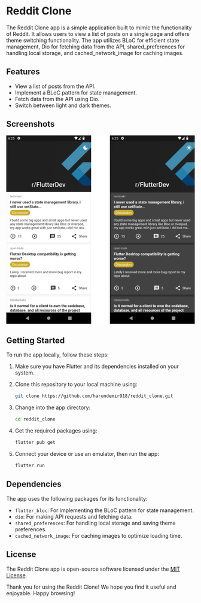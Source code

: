 # Reddit Clone

The Reddit Clone app is a simple application built to mimic the functionality of Reddit. It allows users to view a list of posts on a single page and offers theme switching functionality. The app utilizes BLoC for efficient state management, Dio for fetching data from the API, shared_preferences for handling local storage, and cached_network_image for caching images.

## Features

- View a list of posts from the API.
- Implement a BLoC pattern for state management.
- Fetch data from the API using Dio.
- Switch between light and dark themes.

## Screenshots

![Screenshot 1](screens/1.png)

## Getting Started

To run the app locally, follow these steps:

1. Make sure you have Flutter and its dependencies installed on your system.
2. Clone this repository to your local machine using:

   ```bash
   git clone https://github.com/harundemir918/reddit_clone.git
   ```

3. Change into the app directory:

   ```bash
   cd reddit_clone
   ```

4. Get the required packages using:

   ```bash
   flutter pub get
   ```

5. Connect your device or use an emulator, then run the app:

   ```bash
   flutter run
   ```

## Dependencies

The app uses the following packages for its functionality:

- `flutter_bloc`: For implementing the BLoC pattern for state management.
- `dio`: For making API requests and fetching data.
- `shared_preferences`: For handling local storage and saving theme preferences.
- `cached_network_image`: For caching images to optimize loading time.

## License

The Reddit Clone app is open-source software licensed under the [MIT License](LICENSE).

Thank you for using the Reddit Clone! We hope you find it useful and enjoyable. Happy browsing!
